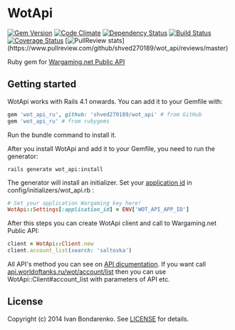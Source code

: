 WotApi
=======
[![Gem Version](https://badge.fury.io/rb/wot_api_ru.png)](http://badge.fury.io/rb/wot_api_ru)
[![Code Climate](https://codeclimate.com/github/shved270189/wot_api.png)](https://codeclimate.com/github/shved270189/wot_api)
[![Dependency Status](https://gemnasium.com/shved270189/wot_api.svg)](https://gemnasium.com/shved270189/wot_api)
[![Build Status](https://travis-ci.org/shved270189/wot_api.svg?branch=master)](https://travis-ci.org/shved270189/wot_api)
[![Coverage Status](https://coveralls.io/repos/shved270189/wot_api/badge.png)](https://coveralls.io/r/shved270189/wot_api)
[![PullReview stats](https://www.pullreview.com/github/shved270189/wot_api/badges/master.svg?)](https://www.pullreview.com/github/shved270189/wot_api/reviews/master)

Ruby gem for [Wargaming.net Public API](http://ru.wargaming.net/developers/documentation/guide/getting-started/)

## Getting started

WotApi works with Rails 4.1 onwards. You can add it to your Gemfile with:

```ruby
gem 'wot_api_ru', github: 'shved270189/wot_api' # from GitHub
gem 'wot_api_ru' # from rubygems
```

Run the bundle command to install it.

After you install WotApi and add it to your Gemfile, you need to run the generator:

```console
rails generate wot_api:install
```

The generator will install an initializer. Set your [application id](https://ru.wargaming.net/developers/applications/) in config/initializers/wot_api.rb :

```ruby
# Set your application Wargaming key here!
WotApi::Settings[:application_id] = ENV['WOT_API_APP_ID']
```

After this steps you can create WotApi client and call to Wargaming.net Public API:

```ruby
client = WotApi::Client.new
client.account_list(search: 'saltovka')
```
All API's method you can see on [API dicumentation](http://ru.wargaming.net/developers/api_reference).
If you want call [api.worldoftanks.ru/wot/account/list](http://ru.wargaming.net/developers/api_reference/wot/account/list/) then you can use WotApi::Client#account_list with parameters of API etc.

## License

Copyright (c) 2014 Ivan Bondarenko. See [LICENSE][] for details.

[license]: MIT-LICENSE
